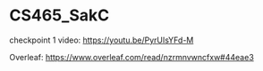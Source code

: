 # CS465_SakC

checkpoint 1 video: https://youtu.be/PyrUIsYFd-M

Overleaf: https://www.overleaf.com/read/nzrmnvwncfxw#44eae3
